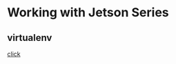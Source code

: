     
# Working with Jetson Series



## virtualenv 
[click](https://github.com/DLinIoTedge/dltrainBook/tree/jk/Tool-Set/jetson/virtualenv)
